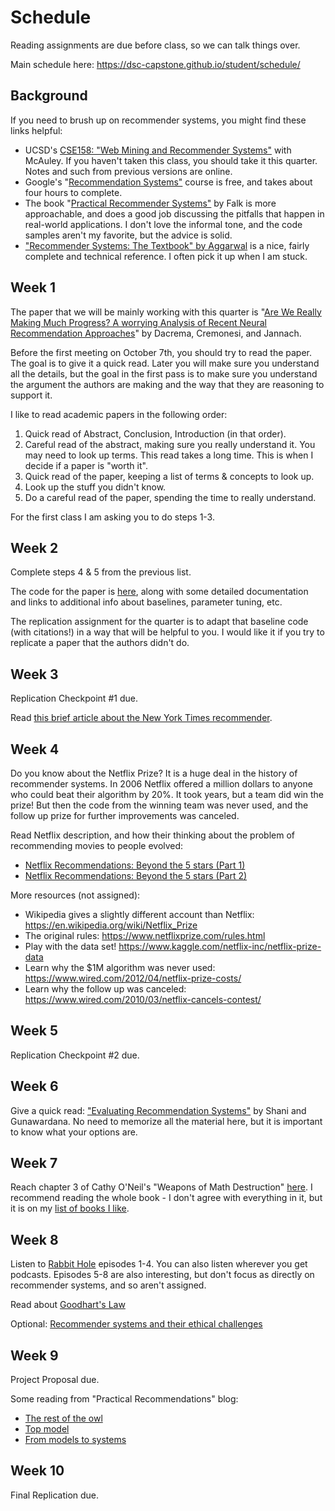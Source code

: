 # Schedule

Reading assignments are due before class, so we can talk things over.

Main schedule here: https://dsc-capstone.github.io/student/schedule/

## Background

If you need to brush up on recommender systems, you might find these links helpful:

- UCSD's [CSE158: "Web Mining and Recommender Systems"](https://cseweb.ucsd.edu/~jmcauley/) with McAuley. If you haven't taken this class, you should take it this quarter.  Notes and such from previous versions are online.
- Google's "[Recommendation Systems"](https://developers.google.com/machine-learning/recommendation/) course is free, and takes about four hours to complete. 
- The book "[Practical Recommender Systems"]() by Falk is more approachable, and does a good job discussing the pitfalls that happen in real-world applications. I don't love the informal tone, and the code samples aren't my favorite, but the advice is solid.
- ["Recommender Systems: The Textbook" by Aggarwal](https://www.springer.com/gp/book/9783319296579) is a nice, fairly complete and technical reference. I often pick it up when I am stuck.

## Week 1

The paper that we will be mainly working with this quarter is "[Are We Really Making Much Progress?  A worrying Analysis of Recent Neural Recommendation Approaches](https://github.com/jemmott/dsc180a06-fa20/blob/master/papers/are%20we%20making%20progress.pdf)" by Dacrema, Cremonesi, and Jannach.

Before the first meeting on October 7th, you should try to read the paper.  The goal is to give it a quick read.  Later you will make sure you understand all the details, but the goal in the first pass is to make sure you understand the argument the authors are making and the way that they are reasoning to support it.

I like to read academic papers in the following order:

1. Quick read of Abstract, Conclusion, Introduction (in that order).
2. Careful read of the abstract, making sure you really understand it.  You may need to look up terms. This read takes a long time. This is when I decide if a paper is "worth it".
3. Quick read of the paper, keeping a list of terms & concepts to look up.
4. Look up the stuff you didn't know.
5. Do a careful read of the paper, spending the time to really understand.

For the first class I am asking you to do steps 1-3.

## Week 2

Complete steps 4 & 5 from the previous list.

The code for the paper is [here](https://github.com/MaurizioFD/RecSys2019_DeepLearning_Evaluation), along with some detailed documentation and links to additional info about baselines, parameter tuning, etc.

The replication assignment for the quarter is to adapt that baseline code (with citations!) in a way that will be helpful to you. I would like it if you try to replicate a paper that the authors didn't do.

## Week 3

Replication Checkpoint #1 due.

Read [this brief article about the New York Times recommender](https://open.blogs.nytimes.com/2015/08/11/building-the-next-new-york-times-recommendation-engine/).

## Week 4

Do you know about the Netflix Prize?  It is a huge deal in the history of recommender systems.  In 2006 Netflix offered a million dollars to anyone who could beat their algorithm by 20%. It took years, but a team did win the prize!  But then the code from the winning team was never used, and the follow up prize for further improvements was canceled. 


Read Netflix description, and how their thinking about the problem of recommending movies to people evolved:
- [Netflix Recommendations: Beyond the 5 stars (Part 1)](https://netflixtechblog.com/netflix-recommendations-beyond-the-5-stars-part-1-55838468f429)
- [Netflix Recommendations: Beyond the 5 stars (Part 2)](https://netflixtechblog.com/netflix-recommendations-beyond-the-5-stars-part-2-d9b96aa399f5)

More resources (not assigned):
- Wikipedia gives a slightly different account than Netflix: https://en.wikipedia.org/wiki/Netflix_Prize 
- The original rules: https://www.netflixprize.com/rules.html
- Play with the data set! https://www.kaggle.com/netflix-inc/netflix-prize-data
- Learn why the $1M algorithm was never used: https://www.wired.com/2012/04/netflix-prize-costs/
- Learn why the follow up was canceled: https://www.wired.com/2010/03/netflix-cancels-contest/

## Week 5

Replication Checkpoint #2 due.

## Week 6

Give a quick read: ["Evaluating Recommendation Systems"](https://github.com/jemmott/dsc180a06-fa20/blob/master/papers/Evaluating_Recommendation_Systems.pdf) by Shani and Gunawardana. No need to memorize all the material here, but it is important to know what your options are.

## Week 7

Reach chapter 3 of Cathy O'Neil's "Weapons of Math Destruction" [here](https://github.com/jemmott/dsc180a06-fa20/blob/master/papers/Weapons-of-Math-Destruction-Cathy-ONeil-pages-deleted.pdf).  I recommend reading the whole book - I don't agree with everything in it, but it is on my [list of books I like](https://github.com/jemmott/books).

## Week 8

Listen to [Rabbit Hole](https://www.nytimes.com/2020/04/16/podcasts/rabbit-hole-internet-youtube-virus.html) episodes 1-4.  You can also listen wherever you get podcasts. Episodes 5-8 are also interesting, but don't focus as directly on recommender systems, and so aren't assigned.

Read about [Goodhart's Law](https://en.wikipedia.org/wiki/Goodhart%27s_law)

Optional: [Recommender systems and their ethical challenges](https://github.com/jemmott/dsc180a06-fa20/blob/master/papers/RecommenderSystemsAndTheirEthics.pdf)

## Week 9

Project Proposal due.

Some reading from "Practical Recommendations" blog:
- [The rest of the owl](https://practicalrecs.com/the-rest-of-the-owl.html)
- [Top model](https://practicalrecs.com/top-model.html)
- [From models to systems](https://practicalrecs.com/from-models-to-systems.html)

## Week 10

Final Replication due.